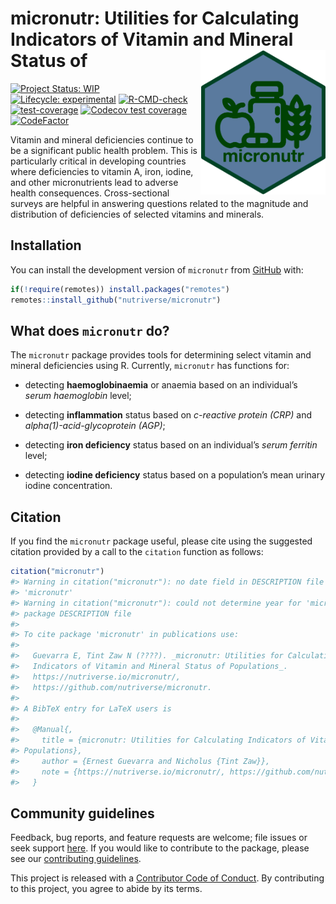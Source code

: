 
<!-- README.md is generated from README.Rmd. Please edit that file -->

# micronutr: Utilities for Calculating Indicators of Vitamin and Mineral Status of <img src="man/figures/logo.png" width="200px" align="right" />

<!-- badges: start -->

[![Project Status:
WIP](https://www.repostatus.org/badges/latest/wip.svg)](https://www.repostatus.org/#wip)
[![Lifecycle:
experimental](https://img.shields.io/badge/lifecycle-experimental-orange.svg)](https://lifecycle.r-lib.org/articles/stages.html#experimental)
[![R-CMD-check](https://github.com/nutriverse/micronutr/actions/workflows/R-CMD-check.yaml/badge.svg)](https://github.com/nutriverse/micronutr/actions/workflows/R-CMD-check.yaml)
[![test-coverage](https://github.com/nutriverse/micronutr/actions/workflows/test-coverage.yaml/badge.svg)](https://github.com/nutriverse/micronutr/actions/workflows/test-coverage.yaml)
[![Codecov test
coverage](https://codecov.io/gh/nutriverse/micronutr/branch/main/graph/badge.svg)](https://app.codecov.io/gh/nutriverse/micronutr?branch=main)
[![CodeFactor](https://www.codefactor.io/repository/github/nutriverse/micronutr/badge)](https://www.codefactor.io/repository/github/nutriverse/micronutr)
<!-- badges: end -->

Vitamin and mineral deficiencies continue to be a significant public
health problem. This is particularly critical in developing countries
where deficiencies to vitamin A, iron, iodine, and other micronutrients
lead to adverse health consequences. Cross-sectional surveys are helpful
in answering questions related to the magnitude and distribution of
deficiencies of selected vitamins and minerals.

## Installation

You can install the development version of `micronutr` from
[GitHub](https://github.com/nutriverse/micronutr) with:

``` r
if(!require(remotes)) install.packages("remotes")
remotes::install_github("nutriverse/micronutr")
```

## What does `micronutr` do?

The `micronutr` package provides tools for determining select vitamin
and mineral deficiencies using R. Currently, `micronutr` has functions
for:

- detecting **haemoglobinaemia** or anaemia based on an individual’s
  *serum haemoglobin* level;

- detecting **inflammation** status based on *c-reactive protein (CRP)*
  and *alpha(1)-acid-glycoprotein (AGP)*;

- detecting **iron deficiency** status based on an individual’s *serum
  ferritin* level;

- detecting **iodine deficiency** status based on a population’s mean
  urinary iodine concentration.

<!---
These functions were developed based on current best practice described in the following guidelines, publications, and peer-reviewed journal articles:

1. 
--->

## Citation

If you find the `micronutr` package useful, please cite using the
suggested citation provided by a call to the `citation` function as
follows:

``` r
citation("micronutr")
#> Warning in citation("micronutr"): no date field in DESCRIPTION file of package
#> 'micronutr'
#> Warning in citation("micronutr"): could not determine year for 'micronutr' from
#> package DESCRIPTION file
#> 
#> To cite package 'micronutr' in publications use:
#> 
#>   Guevarra E, Tint Zaw N (????). _micronutr: Utilities for Calculating
#>   Indicators of Vitamin and Mineral Status of Populations_.
#>   https://nutriverse.io/micronutr/,
#>   https://github.com/nutriverse/micronutr.
#> 
#> A BibTeX entry for LaTeX users is
#> 
#>   @Manual{,
#>     title = {micronutr: Utilities for Calculating Indicators of Vitamin and Mineral Status of
#> Populations},
#>     author = {Ernest Guevarra and Nicholus {Tint Zaw}},
#>     note = {https://nutriverse.io/micronutr/, https://github.com/nutriverse/micronutr},
#>   }
```

## Community guidelines

Feedback, bug reports, and feature requests are welcome; file issues or
seek support [here](https://github.com/nutriverse/micronutr/issues). If
you would like to contribute to the package, please see our
[contributing
guidelines](https://nutriverse.io/micronutr/CONTRIBUTING.html).

This project is released with a [Contributor Code of
Conduct](https://contributor-covenant.org/version/2/0/CODE_OF_CONDUCT.html).
By contributing to this project, you agree to abide by its terms.
